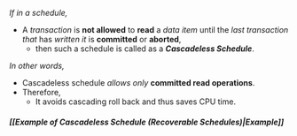 *If in a schedule,*
- A *transaction* is **not allowed** to **read** a *data item* until the *last transaction* *that* has *written it* is **committed** or **aborted**,
	- then such a schedule is called as a ***Cascadeless Schedule***.

*In other words,*
- Cascadeless schedule *allows only* **committed read operations**.
- Therefore,
	- It avoids cascading roll back and thus saves CPU time.
##### *[[Example of Cascadeless Schedule (Recoverable Schedules)|Example]]*
